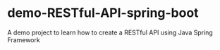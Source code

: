 # demo-RESTful-API-spring-boot
A demo project to learn how to create a RESTful API using Java Spring Framework
